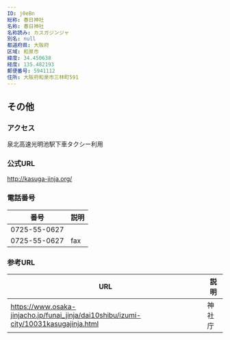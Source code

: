 ```yaml
---
ID: j0eBn
総称: 春日神社
名称: 春日神社
名称読み: カスガジンジャ
別名: null
都道府県: 大阪府
区域: 和泉市
緯度: 34.450638
経度: 135.482193
郵便番号: 5941112
住所: 大阪府和泉市三林町591
---
```


## その他

### アクセス

泉北高速光明池駅下車タクシー利用

### 公式URL

http://kasuga-jinja.org/

### 電話番号

| 番号         | 説明 |
| ------------ | ---- |
| 0725-55-0627 |      |
| 0725-55-0627 | fax  |

### 参考URL

| URL                                                                                   | 説明   |
| ------------------------------------------------------------------------------------- | ------ |
| https://www.osaka-jinjacho.jp/funai_jinja/dai10shibu/izumi-city/10031kasugajinja.html | 神社庁 |
